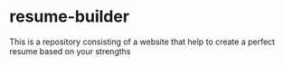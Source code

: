 # resume-builder

This is a repository consisting of a website that help to create a perfect resume based on your strengths 
